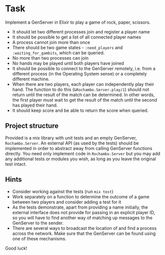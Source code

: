 # Task

Implement a GenServer in Elixir to play a game of rock, paper, scissors.

- It should let two different processes join and register a player name
- It should be possible to get a list of all connected player names
- A process cannot join more than once
- There should be two game states - `:need_players` and `:waiting_for_gambits`, which can be queried.
- No more than two processes can join
- No hands may be played until both players have joined
- It should be possible to connect to the GenServer remotely, i.e. from a different process (in the Operating System sense) or a completely different machine. 
- When there are two players, each player can independently play their hand. The function to do this (`&Rochambo.Server.play/1`) should not return until the result of the match can be determined. In other words, the first player must wait to get the result of the match until the second has played their hand.
- It should keep score and be able to return the score when queried. 

## Project structure

Provided is a mix library with unit tests and an empty GenServer, `Rochambo.Server`. An external API (as used by the tests) should be implemented in order to abstract away from calling GenServer functions directly. You need only implement code in `Rochambo.Server` but you may add any additional tests or modules you wish, as long as you leave the original test intact.

## Hints

- Consider working against the tests (run `mix test`)
- Work separately on a function to determine the outcome of a game between two players and consider adding a test for it
- As the tests demonstrate, apart from providing a name initially, the external interface does not provide for passing in an explicit player ID, so you will have to find another way of matching up messages to the GenServer to the sender.
- There are several ways to broadcast the location of and find a process across the network. Make sure that the GenServer can be found using one of these mechanisms.

Good luck!